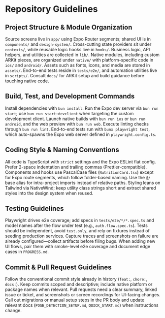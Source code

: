 # Repository Guidelines

## Project Structure & Module Organization
Source screens live in `app/` using Expo Router segments; shared UI is in `components/` and `design-system/`. Cross-cutting state providers sit under `contexts/`, while reusable logic hooks live in `hooks/`. Business logic, API helpers, and utilities are collected in `lib/`. Native modules, including custom ARKit pieces, are organized under `native/` with platform-specific code in `ios/` and `android/`. Assets such as fonts, icons, and media are stored in `assets/`. End-to-end tests reside in `tests/e2e/`, and automation utilities live in `scripts/`. Consult `docs/` for ARKit setup and build guidance before touching native code.

## Build, Test, and Development Commands
Install dependencies with `bun install`. Run the Expo dev server via `bun run start`; use `bun run start:devclient` when targeting the custom development client. Launch native builds with `bun run ios` or `bun run android`, and the web preview with `bun run web`. Execute linting checks through `bun run lint`. End-to-end tests run with `bunx playwright test`, which auto-spawns the Expo web server defined in `playwright.config.ts`.

## Coding Style & Naming Conventions
All code is TypeScript with `strict` settings and the Expo ESLint flat config. Prefer 2-space indentation and trailing commas (Prettier-compatible). Components and hooks use PascalCase files (`NutritionCard.tsx`) except for Expo route segments, which follow folder-based naming. Use the `@/` base alias for intra-project imports instead of relative paths. Styling leans on Tailwind via NativeWind; keep utility class strings short and extract shared styles into the design system when reused.

## Testing Guidelines
Playwright drives e2e coverage; add specs in `tests/e2e/*/*.spec.ts` and model names after the flow under test (e.g., `auth.flow.spec.ts`). Tests should be independent, avoid `test.only`, and rely on fixtures instead of seeding production services. Capture traces and screenshots on failure are already configured—collect artifacts before filing bugs. When adding new UI flows, pair them with smoke-level e2e coverage and document edge cases in `PROGRESS.md`.

## Commit & Pull Request Guidelines
Follow the conventional commit style already in history (`feat:`, `chore:`, `docs:`). Keep commits scoped and descriptive; include native platform or package names when relevant. Pull requests need a clear summary, linked issue or ticket, and screenshots or screen recordings for UI-facing changes. Call out migrations or manual setup steps in the PR body and update relevant docs (`POSE_DETECTION_SETUP.md`, `QUICK_START.md`) when instructions change.

